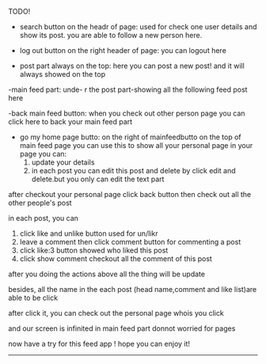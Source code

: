 TODO!

- search button on the headr of page: used for check one user details and show its post. you are able to follow a new person here.


- log out button on the right header of page: you can logout here


- post part always on the top:
here you can post a new post! and it will always showed on the top

-main feed part:
unde- r the post part-showing all the following feed post here

-back main feed button:
when you check out other person page you can click here to back your main feed part

- go my home page butto:
on the right of mainfeedbutto
on the top of main feed page
you can use this to show all your personal page 
in your page you can:
   1. update your details
   2. in each post you can edit this post and delete by click edit and delete.but you only can edit the text part

after checkout your personal page
click back button then check out all the other people's post

in each post, you can 
  1. click like and unlike button used for un/likr
  2. leave a comment then click comment button for commenting a post
  3. click like:3 button showed who liked this post
  4. click show comment checkout all the comment of this post

after you doing the actions above all the thing will be update

besides, all the name in the each post (head name,comment and like list)are able to be click 

after click it, you can check out the personal page whois you click


and our screen is infinited in main feed part donnot worried for pages


now have a try for this feed app ! hope you can enjoy it!











- - - 


